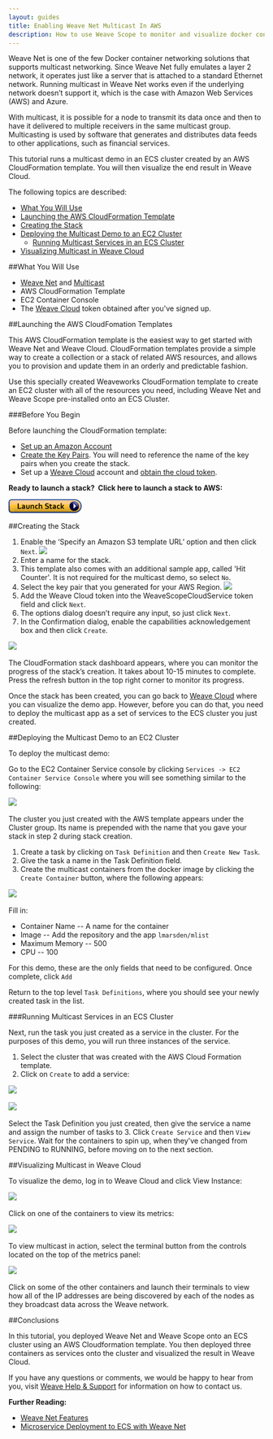 ```yaml
---
layout: guides
title: Enabling Weave Net Multicast In AWS 
description: How to use Weave Scope to monitor and visualize docker container clusters and swarms.
---
```



Weave Net is one of the few Docker container networking solutions that supports multicast networking. Since Weave Net fully emulates a layer 2 network, it operates just like a server that is attached to a standard Ethernet network. Running multicast in Weave Net works even if the underlying network doesn’t support it, which is the case with Amazon Web Services (AWS) and Azure.

With multicast, it is possible for a node to transmit its data once and then to have it delivered to multiple receivers in the same multicast group. Multicasting is used by software that generates and distributes data feeds to other applications, such as financial services.

This tutorial runs a multicast demo in an ECS cluster created by an AWS CloudFormation template.  You will then visualize the end result in Weave Cloud. 

The following topics are described: 

* [What You Will Use](#what-use)
* [Launching the AWS CloudFormation Template](#launching-AWS)
* [Creating the Stack](#the-stack)
* [Deploying the Multicast Demo to an EC2 Cluster](#multicast-demo)
   * [Running Multicast Services in an ECS Cluster](#running-multicast)
* [Visualizing Multicast in Weave Cloud](#visualize-multicast)

##<a name="what-use"></a>What You Will Use

* [Weave Net](https://www.weave.works/docs/net/latest/installing-weave/) and [Multicast](https://www.weave.works/docs/net/latest/features/)
* AWS CloudFormation Template
* EC2 Container Console
* The [Weave Cloud](https://cloud.weave.works) token obtained after you've signed up. 

##<a name="launching-AWS"></a>Launching the AWS CloudFomation Templates

This AWS CloudFormation template is the easiest way to get started with Weave Net and Weave Cloud. CloudFormation templates provide a simple way to create a collection or a stack of related AWS resources, and allows you to provision and update them in an orderly and predictable fashion.

Use this specially created Weaveworks CloudFormation template to create an EC2 cluster with all of the resources you need, including Weave Net and Weave Scope pre-installed onto an ECS Cluster.

###Before You Begin

Before launching the CloudFormation template:

* [Set up an Amazon Account](http://docs.aws.amazon.com/AWSEC2/latest/UserGuide/get-set-up-for-amazon-ec2.html)
* [Create the Key Pairs](http://docs.aws.amazon.com/gettingstarted/latest/wah/getting-started-prereq.html). You will need to reference the name of the key pairs when you create the stack.
* Set up a [Weave Cloud](https://cloud.weave.works) account and [obtain the cloud token](https://www.weave.works/guides/using-weave-scope-cloud-service-to-visualize-and-monitor-docker-containers/).

**Ready to launch a stack?  Click here to launch a stack to AWS:**

[![](../images/cloudformation-launch-stack.png)](https://console.aws.amazon.com/cloudformation/home#/stacks/new?templateURL=https:%2F%2Fs3.amazonaws.com%2Fweaveworks-cfn-public%2Fintegrations%2Fecs-baseline.json)


##<a name="the-stack"></a>Creating the Stack

1. Enable the ‘Specify an Amazon S3 template URL’ option and then click `Next`.
 ![](https://github.com/weaveworks/guides/blob/master/images/muticast/AWS-1-select-template.png)
2. Enter a name for the stack. 
3. This template also comes with an additional sample app, called 'Hit Counter'. It is not required for the multicast demo, so select `No`.  
4. Select the key pair that you generated for your AWS Region.
![](https://github.com/weaveworks/guides/blob/master/images/muticast/AWS-2-specify-details-parameters.png)
5. Add the Weave Cloud token into the WeaveScopeCloudService token field and click `Next`.
4. The options dialog doesn’t require any input, so just click `Next`.
5. In the Confirmation dialog, enable the capabilities acknowledgement box and then click `Create`.

![](https://github.com/weaveworks/guides/blob/master/images/muticast/AWS-4-create-stack.png)

The CloudFormation stack dashboard appears, where you can monitor the progress of the stack’s creation. It takes about 10-15 minutes to complete. Press the refresh button in the top right corner to monitor its progress.

Once the stack has been created, you can go back to [Weave Cloud](https://cloud.weave.works) where you can visualize the demo app. However, before you can do that, you need to deploy the multicast app as a set of services to the ECS cluster you just created. 

##<a name="multicast-demo"></a>Deploying the Multicast Demo to an EC2 Cluster

To deploy the multicast demo: 

Go to the EC2 Container Service console by clicking `Services -> EC2 Container Service Console` where you will see something similar to the following:

![](https://github.com/weaveworks/guides/blob/master/images/muticast/create-stack.png)

The cluster you just created with the AWS template appears under the Cluster group. Its name is prepended with the name that you gave your stack in step 2 during stack creation.

1. Create a task by clicking on `Task Definition` and then `Create New Task`. 
2. Give the task a name in the Task Definition field.
3. Create the multicast containers from the docker image by clicking the `Create Container` button, where the following appears: 

![](https://github.com/weaveworks/guides/blob/master/images/muticast/add-container.png)

Fill in: 

 * Container Name -- A name for the container
 * Image -- Add the repository and the app `lmarsden/mlist`
 * Maximum Memory -- 500
 * CPU -- 100
 
For this demo, these are the only fields that need to be configured. Once complete, click `Add` 

Return to the top level `Task Definitions`, where you should see your newly created task in the list.

###<a name="running-multicast"></a>Running Multicast Services in an ECS Cluster

Next, run the task you just created as a service in the cluster. For the purposes of this demo, you will run three instances of the service. 

1. Select the cluster that was created with the AWS Cloud Formation template. 
2. Click on `Create` to add a service: 

![](https://github.com/weaveworks/guides/blob/master/images/muticast/create-service.png)

![](https://github.com/weaveworks/guides/blob/master/images/muticast/service-name-definition-instances.png)

Select the Task Definition you just created, then give the service a name and assign the number of tasks to 3. Click `Create Service` and then `View Service`. Wait for the containers to spin up, when they've changed from PENDING to RUNNING, before moving on to the next section. 


##<a name="visualize-multicast"></a>Visualizing Multicast in Weave Cloud

To visualize the demo, log in to Weave Cloud and click View Instance:

![](https://github.com/weaveworks/guides/blob/master/images/muticast/containers-multicast.png)

Click on one of the containers to view its metrics: 

![](https://github.com/weaveworks/guides/blob/master/images/muticast/metrics-multicast.png)

To view multicast in action, select the terminal button from the controls located on the top of the metrics panel: 

![](https://github.com/weaveworks/guides/blob/master/images/muticast/metrics-multicast.png)

Click on some of the other containers and launch their terminals to view how all of the IP addresses are being discovered by each of the nodes as they broadcast data across the Weave network.

##Conclusions

In this tutorial, you deployed Weave Net and Weave Scope onto an ECS cluster using an AWS Cloudformation template. You then deployed three containers as services onto the cluster and visualized the result in Weave Cloud. 

If you have any questions or comments, we would be happy to hear from you, visit [Weave Help & Support](https://www.weave.works/help/) for information on how to contact us. 

**Further Reading:**

 * [Weave Net Features](https://www.weave.works/docs/net/latest/features/)
 * [Microservice Deployment to ECS with Weave Net](https://www.weave.works/guides/service-discovery-and-load-balancing-with-weave-on-amazon-ecs-2/)





